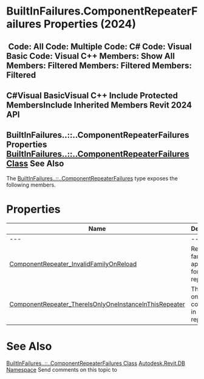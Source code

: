# BuiltInFailures.ComponentRepeaterFailures Properties (2024)

﻿
 Code: All Code: Multiple Code: C# Code: Visual Basic Code: Visual C++  Members: Show All Members: Filtered Members: Filtered Members: Filtered   
---  
C#Visual BasicVisual C++
Include Protected MembersInclude Inherited Members
Revit 2024 API  
---  
BuiltInFailures..::..ComponentRepeaterFailures Properties  
[BuiltInFailures..::..ComponentRepeaterFailures Class](e0ee3416-f676-e553-bc52-2767fc776cbc.md "BuiltInFailures.ComponentRepeaterFailures Class") See Also  
---  
The [BuiltInFailures..::..ComponentRepeaterFailures](e0ee3416-f676-e553-bc52-2767fc776cbc.md "BuiltInFailures.ComponentRepeaterFailures Class") type exposes the following members.
# Properties
| Name | Description |
| --- | --- |
| --- | --- | --- |
| [ComponentRepeater_InvalidFamilyOnReload](bad63c5a-9a05-9fca-3cf7-dd9ad8bd85d4.md "ComponentRepeater_InvalidFamilyOnReload Property") | Reloaded family not appropriate for repeater. |
| [ComponentRepeater_ThereIsOnlyOneInstanceInThisRepeater](41880839-d578-c52a-5082-09007a15f96b.md "ComponentRepeater_ThereIsOnlyOneInstanceInThisRepeater Property") | There is only one component in this repeater. |

# See Also
[BuiltInFailures..::..ComponentRepeaterFailures Class](e0ee3416-f676-e553-bc52-2767fc776cbc.md "BuiltInFailures.ComponentRepeaterFailures Class")
[Autodesk.Revit.DB Namespace](87546ba7-461b-c646-cbb1-2cb8f5bff8b2.md "Autodesk.Revit.DB Namespace")
Send comments on this topic to 